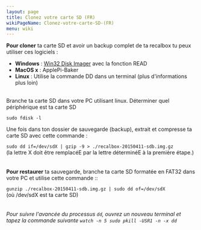 ```yaml
---
layout: page
title: Clonez votre carte SD (FR)
wikiPageName: Clonez-votre-carte-SD-(FR)
menu: wiki
---
```


**Pour cloner** ta carte SD et avoir un backup complet de ta recalbox tu peux utiliser ces logiciels  :

- **Windows** : [Win32 Disk Imager](http://sourceforge.net/projects/win32diskimager/) avec la fonction READ
- **MacOS x** : ApplePi-Baker
- **Linux** : Utilise la commande DD  dans un terminal (plus d'informations plus loin)

<br>
Branche  ta carte SD dans votre PC utilisant linux.
Déterminer quel périphérique est ta carte SD 

`sudo fdisk -l`

Une fois dans ton dossier de sauvegarde (backup), extrait et compresse ta carte SD avec cette commande :



`sudo dd if=/dev/sdX | gzip -9 > ./recalbox-20150411-sdb.img.gz`   
(la lettre X doit être remplacéE par la lettre déterminéE à la première étape.)
<br>
<br>
<br>
**Pour restaurer** ta sauvegarde, branche ta carte SD formatée en FAT32 dans votre PC et utilise cette commande  ::

`gunzip ./recalbox-20150411-sdb.img.gz | sudo dd of=/dev/sdX`   
(où /dev/sdX est ta carte SD)
<br>
<br>
<br>
_Pour suivre l'avancée du processus `dd`, ouvrez un nouveau terminal et tapez la commande suivante `watch -n 5 sudo pkill -USR1 -n -x dd`_
